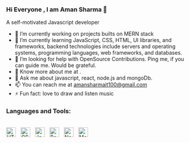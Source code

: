 ### Hi Everyone , I am Aman Sharma 👋


A self-motivated Javascript developer 

- 🔭 I’m currently working on projects builts on MERN stack
- 🌱 I’m currently learning JavaScript, CSS, HTML, UI libraries, and frameworks, backend technologies include servers and operating systems, programming languages, web frameworks, and databases.
- 👯 I’m looking for help with OpenSource Contributions. Ping me, if you can guide me. Would be grateful.
- 🤔 Know more about me at .
- 💬 Ask me about javascript, react, node.js and mongoDb.
- 📫 You can reach me at amansharmait100@gmail.com
- ⚡ Fun fact: love to draw and listen music 

### Languages and Tools:
<br/>

<img align="left" alt="HTML5" width="26px" src="https://cdn.jsdelivr.net/gh/devicons/devicon/icons/html5/html5-original.svg" style="padding-right:10px;" />
<img align="left" alt="CSS3" width="26px" src="https://cdn.jsdelivr.net/gh/devicons/devicon/icons/css3/css3-original.svg" style="padding-right:10px;" />
<img align="left" alt="JavaScript" width="26px" src="https://cdn.jsdelivr.net/gh/devicons/devicon/icons/javascript/javascript-original.svg" style="padding-right:10px;" />
<img align="left" alt="React" width="26px" src="https://cdn.jsdelivr.net/gh/devicons/devicon/icons/react/react-original.svg" style="padding-right:10px;" />
<img align="left" alt="Node.js" width="26px" src="https://cdn.jsdelivr.net/gh/devicons/devicon/icons/nodejs/nodejs-original.svg" style="padding-right:10px;" />
<img align="left" alt="MongoDB" width="26px" src="https://cdn.jsdelivr.net/gh/devicons/devicon/icons/mongodb/mongodb-original.svg" style="padding-right:10px;" />


